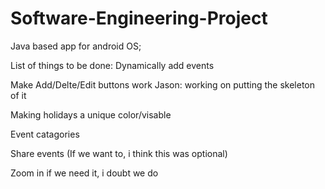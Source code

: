 # Software-Engineering-Project
Java based app for android OS;

List of things to be done: 
Dynamically add events

Make Add/Delte/Edit buttons work Jason: working on putting the skeleton of it

 Making holidays a unique color/visable
  
 Event catagories

Share events (If we want to, i think this was optional)

Zoom in if we need it, i doubt we do
  
